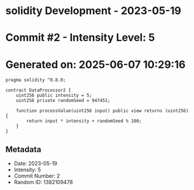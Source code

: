 ﻿# solidity Development - 2023-05-19
# Commit #2 - Intensity Level: 5
# Generated on: 2025-06-07 10:29:16
```solidity
pragma solidity ^0.8.0;

contract DataProcessor2 {
    uint256 public intensity = 5;
    uint256 private randomSeed = 947451;

    function processValue(uint256 input) public view returns (uint256) {
        return input * intensity + randomSeed % 100;
    }
}
```
## Metadata
- Date: 2023-05-19
- Intensity: 5
- Commit Number: 2
- Random ID: 1382109478
